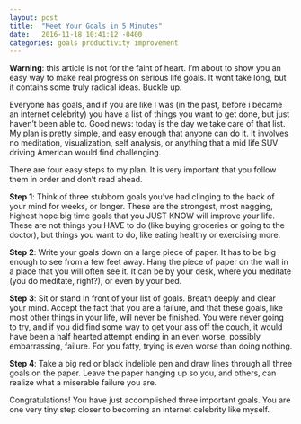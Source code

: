 ```yaml
---
layout: post
title:  "Meet Your Goals in 5 Minutes"
date:   2016-11-18 10:41:12 -0400
categories: goals productivity improvement
---
```


**Warning**: this article is not for the faint of heart.  I’m about to show you an easy way to make real progress on serious life goals.  It wont take long, but it contains some truly radical ideas.  Buckle up.

Everyone has goals, and if you are like I was (in the past, before i became an internet celebrity) you have a list of things you want to get done, but just haven’t been able to.  Good news: today is the day we take care of that list.  My plan is pretty simple, and easy enough that anyone can do it.  It involves no meditation, visualization, self analysis, or anything that a mid life SUV driving American would find challenging.

There are four easy steps to my plan.  It is very important that you follow them in order and don’t read ahead.  

**Step 1**: Think of three stubborn goals you’ve had clinging to the back of your mind for weeks, or longer.  These are the strongest, most nagging, highest hope big time goals that you JUST KNOW will improve your life.  These are not things you HAVE to do (like buying groceries or going to the doctor), but things you want to do, like eating healthy or exercising more.

**Step 2**: Write your goals down on a large piece of paper.  It has to be big enough to see from a few feet away.  Hang the piece of paper on the wall in a place that you will often see it.  It can be by your desk, where you meditate (you do meditate, right?), or even by your bed.

**Step 3**: Sit or stand in front of your list of goals.  Breath deeply and clear your mind.  Accept the fact that you are a failure, and that these goals, like most other things in your life, will never be finished.  You were never going to try, and if you did find some way to get your ass off the couch, it would have been a half hearted attempt ending in an even worse, possibly embarrassing, failure.  For you fatty, trying is even worse than doing nothing.

**Step 4**:  Take a big red or black indelible pen and draw lines through all three goals on the paper.  Leave the paper hanging up so you, and others, can realize what a miserable failure you are. 

Congratulations!  You have just accomplished three important goals.  You are one very tiny step closer to becoming an internet celebrity like myself.
